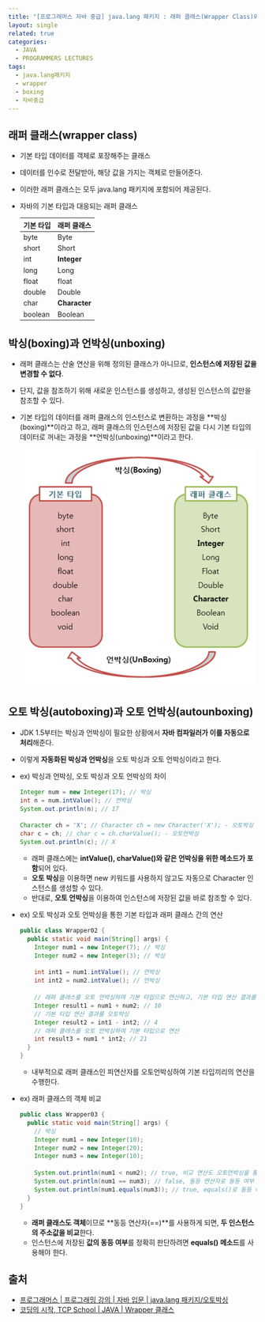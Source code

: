 ```yaml
---
title: "[프로그래머스 자바 중급] java.lang 패키지 : 래퍼 클래스(Wrapper Class)와 Boxing"
layout: single
related: true
categories:
  - JAVA
  - PROGRAMMERS LECTURES
tags:
  - java.lang패키지
  - wrapper
  - boxing
  - 자바중급
---
```


## 래퍼 클래스(wrapper class)
- 기본 타입 데이터를 객체로 포장해주는 클래스
- 데이터를 인수로 전달받아, 해당 값을 가지는 객체로 만들어준다.
- 이러한 래퍼 클래스는 모두 java.lang 패키지에 포함되어 제공된다.

- 자바의 기본 타입과 대응되는 래퍼 클래스

  | 기본 타입 | 래퍼 클래스 |
  |:----------|:----------|
  | byte | Byte |
  | short | Short |
  | int | **Integer** |
  | long | Long |
  | float | float |
  | double | Double |
  | char | **Character** |
  | boolean | Boolean |
  
## 박싱(boxing)과 언박싱(unboxing)
- 래퍼 클래스는 산술 연산을 위해 정의된 클래스가 아니므로, **인스턴스에 저장된 값을 변경할 수 없다**.
- 단지, 값을 참조하기 위해 새로운 인스턴스를 생성하고, 생성된 인스턴스의 값만을 참조할 수 있다.
- 기본 타입의 데이터를 래퍼 클래스의 인스턴스로 변환하는 과정을 **박싱(boxing)**이라고 하고, 래퍼 클래스의 인스턴스에 저장된 값을 다시 기본 타입의 데이터로 꺼내는 과정을 **언박싱(unboxing)**이라고 한다.

  ![박싱과 언박싱](/assets/images/java/boxing_unboxing.png)
  
## 오토 박싱(autoboxing)과 오토 언박싱(autounboxing)
- JDK 1.5부터는 박싱과 언박싱이 필요한 상황에서 **자바 컴파일러가 이를 자동으로 처리**해준다.
- 이렇게 **자동화된 박싱과 언박싱**을 오토 박싱과 오토 언박싱이라고 한다.

- ex) 박싱과 언박싱, 오토 박싱과 오토 언박싱의 차이

  ```java
  Integer num = new Integer(17); // 박싱
  int n = num.intValue(); // 언박싱
  System.out.println(n); // 17
  
  Character ch = 'X'; // Character ch = new Character('X'); - 오토박싱
  char c = ch; // char c = ch.charValue(); - 오토언박싱
  System.out.println(c); // X
  ```
  - 래퍼 클래스에는 **intValue(), charValue()와 같은 언박싱을 위한 메소드가 포함**되어 있다.
  - **오토 박싱**을 이용하면 new 키워드를 사용하지 않고도 자동으로 Character 인스턴스를 생성할 수 있다.
  - 반대로, **오토 언박싱**을 이용하여 인스턴스에 저장된 값을 바로 참조할 수 있다.
  
- ex) 오토 박싱과 오토 언박싱을 통한 기본 타입과 래퍼 클래스 간의 연산

  ```java
  public class Wrapper02 {
    public static void main(String[] args) {
      Integer num1 = new Integer(7); // 박싱
      Integer num2 = new Integer(3); // 박싱
      
      int int1 = num1.intValue(); // 언박싱
      int int2 = num2.intValue(); // 언박싱
      
      // 래퍼 클래스를 오토 언박싱하여 기본 타입으로 연산하고, 기본 타입 연산 결과를 오토 박싱
      Integer result1 = num1 + num2; // 10
      // 기본 타입 연산 결과를 오토박싱
      Integer result2 = int1 - int2; // 4
      // 래퍼 클래스를 오토 언박싱하여 기본 타입으로 연산
      int result3 = num1 * int2; // 21
    }
  }
  ```
  - 내부적으로 래퍼 클래스인 피연산자를 오토언박싱하여 기본 타입끼리의 연산을 수행한다.
  
- ex) 래퍼 클래스의 객체 비교

  ```java
  public class Wrapper03 {
    public static void main(String[] args) {
      // 박싱
      Integer num1 = new Integer(10);
      Integer num2 = new Integer(20);
      Integer num3 = new Integer(10);
      
      System.out.println(num1 < num2); // true, 비교 연산도 오토언박싱을 통해 가능
      System.out.println(num1 == num3); // false, 동등 연산자로 동등 여부 판단 X
      System.out.println(num1.equals(num3)); // true, equals()로 동등 여부 판단
    }
  }
  ```
  - **래퍼 클래스도 객체**이므로 **동등 연산자(==)**를 사용하게 되면, **두 인스턴스의 주소값을 비교**한다.
  - 인스턴스에 저장된 **값의 동등 여부**를 정확히 판단하려면 **equals() 메소드**를 사용해야 한다.

## 출처
- [프로그래머스 \| 프로그래밍 강의 \| 자바 입문 \| java.lang 패키지/오토박싱](https://programmers.co.kr/learn/courses/9/lessons/251)
- [코딩의 시작, TCP School \| JAVA \| Wrapper 클래스](https://www.tcpschool.com/java/java_api_wrapper)

